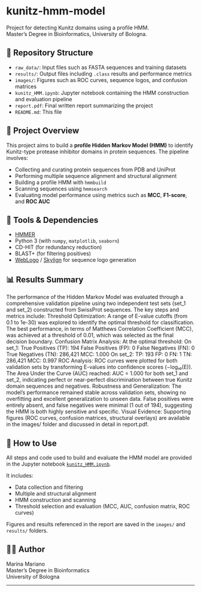 # kunitz-hmm-model

Project for detecting Kunitz domains using a profile HMM.  
Master’s Degree in Bioinformatics, University of Bologna.

## 📁 Repository Structure

- `raw_data/`: Input files such as FASTA sequences and training datasets  
- `results/`: Output files including `.class` results and performance metrics  
- `images/`: Figures such as ROC curves, sequence logos, and confusion matrices  
- `kunitz_HMM.ipynb`: Jupyter notebook containing the HMM construction and evaluation pipeline  
- `report.pdf`: Final written report summarizing the project  
- `README.md`: This file

## 🧪 Project Overview

This project aims to build a **profile Hidden Markov Model (HMM)** to identify Kunitz-type protease inhibitor domains in protein sequences. The pipeline involves:

- Collecting and curating protein sequences from PDB and UniProt
- Performing multiple sequence alignment and structural alignment
- Building a profile HMM with `hmmbuild`
- Scanning sequences using `hmmsearch`
- Evaluating model performance using metrics such as **MCC**, **F1-score**, and **ROC AUC**

## 🔧 Tools & Dependencies

- [HMMER](http://hmmer.org/)
- Python 3 (with `numpy`, `matplotlib`, `seaborn`)
- CD-HIT (for redundancy reduction)
- BLAST+ (for filtering positives)
- [WebLogo](https://weblogo.berkeley.edu/) / [Skylign](https://skylign.org/) for sequence logo generation

## 📊 Results Summary

The performance of the Hidden Markov Model was evaluated through a comprehensive validation pipeline using two independent test sets (set_1 and set_2) constructed from SwissProt sequences. The key steps and metrics include:
Threshold Optimization:
A range of E-value cutoffs (from 0.1 to 1e-30) was explored to identify the optimal threshold for classification. The best performance, in terms of Matthews Correlation Coefficient (MCC), was achieved at a threshold of 0.01, which was selected as the final decision boundary.
Confusion Matrix Analysis:
At the optimal threshold:
On set_1:
True Positives (TP): 194
False Positives (FP): 0
False Negatives (FN): 0
True Negatives (TN): 286,421
MCC: 1.000
On set_2:
TP: 193
FP: 0
FN: 1
TN: 286,421
MCC: 0.997
ROC Analysis:
ROC curves were plotted for both validation sets by transforming E-values into confidence scores (−log₁₀(E)). The Area Under the Curve (AUC) reached:
AUC = 1.000 for both set_1 and set_2, indicating perfect or near-perfect discrimination between true Kunitz domain sequences and negatives.
Robustness and Generalization:
The model’s performance remained stable across validation sets, showing no overfitting and excellent generalization to unseen data. False positives were entirely absent, and false negatives were minimal (1 out of 194), suggesting the HMM is both highly sensitive and specific.
Visual Evidence:
Supporting figures (ROC curves, confusion matrices, structural overlays) are available in the images/ folder and discussed in detail in report.pdf.
## 📝 How to Use

All steps and code used to build and evaluate the HMM model are provided in the Jupyter notebook [`kunitz_HMM.ipynb`](./kunitz_HMM.ipynb).

It includes:
- Data collection and filtering
- Multiple and structural alignment
- HMM construction and scanning
- Threshold selection and evaluation (MCC, AUC, confusion matrix, ROC curves)

Figures and results referenced in the report are saved in the `images/` and `results/` folders.

## 👩‍🎓 Author

Marina Mariano  
Master’s Degree in Bioinformatics  
University of Bologna

---

